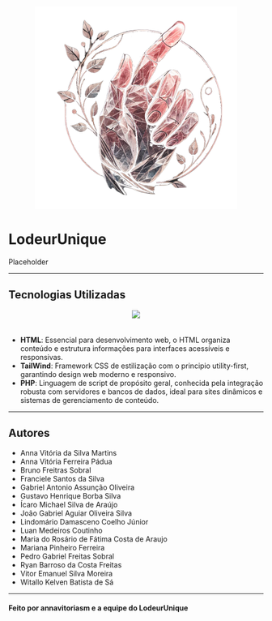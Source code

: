 <div align="center">
  <img src="https://github.com/Usaan/LodeurUniquePIE2/blob/main/Logo-Louder.png" alt="LodeurUnique Banner" width="400" height="auto">
</div>

# LodeurUnique
Placeholder

---

## Tecnologias Utilizadas

<div align="center">
  <img src="https://skillicons.dev/icons?i=html,tailwind,php,mysql">
  <br/>
  <br/>
</div>

- **HTML**: Essencial para desenvolvimento web, o HTML organiza conteúdo e estrutura informações para interfaces acessíveis e responsivas.
- **TailWind**: Framework CSS de estilização com o principio utility-first, garantindo design web moderno e responsivo.
- **PHP**: Linguagem de script de propósito geral, conhecida pela integração robusta com servidores e bancos de dados, ideal para sites dinâmicos e sistemas de gerenciamento de conteúdo.

---

## Autores
- Anna Vitória da Silva Martins
- Anna Vitória Ferreira Pádua
- Bruno Freitras Sobral
- Franciele Santos da Silva
- Gabriel Antonio Assunção Oliveira
- Gustavo Henrique Borba Silva
- Ícaro Michael Silva de Araújo
- João Gabriel Aguiar Oliveira Silva
- Lindomário Damasceno Coelho Júnior
- Luan Medeiros Coutinho
- Maria do Rosário de Fátima Costa de Araujo
- Mariana Pinheiro Ferreira
- Pedro Gabriel Freitas Sobral
- Ryan Barroso da Costa Freitas
- Vitor Emanuel Silva Moreira
- Witallo Kelven Batista de Sá

---

#### Feito por annavitoriasm e a equipe do LodeurUnique
